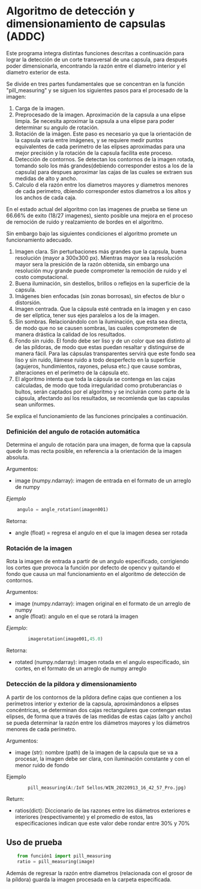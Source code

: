 # Algoritmo de detección y dimensionamiento de capsulas (ADDC)

Este programa integra distintas funciones descritas a continuación para lograr la detección 
de un corte transversal de una capsula, para después poder dimensionarla, encontrando la razón
entre el diametro interior y el diametro exterior de esta.

Se divide en tres partes fundamentales que se concentran en la función "pill_measuring" y se siguen los siguientes pasos para el procesado de la imagen:

1. Carga de la imagen.
2. Preprocesado de la imagen. Aproximación de la capsula a una elipse limpia. Se necesita aproximar 
la capsula a una elipse para poder determinar su angulo de rotación.  
3. Rotación de la imágen. Este paso es necesario ya que la orientación de la capsula varia entre 
imágenes, y se requiere medir puntos equivalentes de cada perimetro de las elipses aproximadas
para una mejor precisión y la rotación de la capsula facilita este proceso. 
4. Detección de contornos. Se detectan los contornos de la imagen rotada, tomando solo los más 
grandes(debiendo corresponder estos a los de la capsula) para despues aproximar las cajas de las cuales se extraen sus medidas de alto y ancho. 
5. Calculo d ela razón entre los diametros mayores y diametros menores de cada perimetro, dbiendo corresponder estos diametros a los altos y los anchos de cada caja. 

En el estado actual del algoritmo con las imagenes de prueba  se tiene un 66.66% de exito (18/27 imagenes), siento posible una mejora en el proceso de remoción de ruido y realzamiento de bordes
en el algoritmo. 

Sin embargo bajo las siguientes condiciones el algoritmo promete un funcionamiento adecuado. 

1. Imagen clara. Sin perturbaciones más grandes que la capsula, buena resolución (mayor a 300x300 px). Mientras mayor sea la resolución mayor sera la presición de la razón obtenida,
sin embargo una resolución muy grande puede comprometer  la remoción de ruido y el costo computacional. 
2. Buena iluminación, sin destellos, brillos o reflejos en la superficie de la capsula.
3. Imágenes bien enfocadas (sin zonas borrosas), sin efectos de blur o distorsión.
4. Imagen centrada. Que la cápsula esté centrada en la imagen y en caso de ser elíptica, tener sus ejes paralelos a los de la imagen. 
5. Sin sombras. Relacionándolo con la iluminación, que esta sea directa, de modo que no se causen sombras, las cuales comprometen de manera drástica la calidad de 
los resultados. 
6. Fondo sin ruido. El fondo debe ser liso y de un color que sea distinto al de las píldoras, de modo que estas puedan resaltar y distinguirse de manera fácil.
 Para las cápsulas transparentes servirá que este fondo sea liso y sin ruido, llámese ruido a todo desperfecto en la superficie (agujeros, hundimientos, rayones, pelusa etc.) que cause sombras, alteraciones en el perímetro de la cápsula etc. 
7. El algoritmo intenta que toda la cápsula se contenga en las cajas calculadas, de modo que toda irregularidad como protuberancias o bultos, 
serán captados por el algoritmo y se incluirán como parte de la cápsula, afectando así los resultados, se recomienda que las capsulas sean uniformes. 

Se explica el funcionamiento de las funciones principales a continuación. 

### Definición del angulo de rotación automática 

Determina el angulo de rotación para una imagen, de forma que la capsula quede lo mas recta 
posible, en referencia a la orientación de la imagen absoluta.

Argumentos: 

- image (numpy.ndarray): imagen de entrada en el formato de un arreglo de numpy

*Ejemplo*
 
```python
	angulo = angle_rotation(imagen001)
```
Retorna:

- angle (float) = regresa el angulo en el que la imagen desea ser rotada 

### Rotación de la imagen

Rota la imagen de entrada a partir de un angulo especificado, corrigiendo los cortes que provoca 
la función por defecto de opencv y quitando el fondo que causa un mal funcionamiento en el 
algoritmo de detección de contornos.

Argumentos:

- image (numpy.ndarray): imagen original en el formato de un arreglo de numpy
- angle (float): angulo en el que se rotará la imagen

*Ejemplo*:
```python
        imagerotation(image001,45.0)
```
Retorna:

- rotated (numpy.ndarray): imagen rotada en el angulo especificado, sin cortes, en el formato de un arreglo de numpy arreglo

### Detección de la pildora y dimensionamiento 

A partir de los contornos de la píldora define cajas que contienen a los perímetros interior y 
exterior de la capsula, aproximándonos a elipses concéntricas, se determinan dos cajas rectangulares 
que contengan estas elipses, de forma que a través de las medidas de estas cajas (alto y ancho)
se pueda determinar la razón entre los  diámetros mayores y los diámetros menores de cada 
perímetro.


Argumentos: 

- image (str): nombre (path) de la imagen de la capsula que se va a procesar, la imagen debe ser clara, con iluminación constante y con el menor ruido de fondo

Ejemplo
```python
        pill_measuring(A:/IoT Sellos/WIN_20220913_16_42_57_Pro.jpg)
```
Return:

- ratios(dict): Diccionario de las razones entre los diámetros exteriores e interiores (respectivamente) y el promedio de estos, las especificaciones indican que este valor debe rondar entre 30% y 70%

## Uso de prueba

```python
	from función1 import pill_measuring
	ratio = pill_measuring(image)
```
Además de regresar la razón entre diametros (relacionada con el grosor de la píldora) 
guarda la imagen procesada en la carpeta especificada.